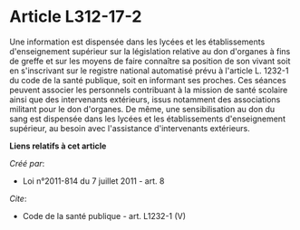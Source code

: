 # Article L312-17-2

Une information est dispensée dans les lycées et les établissements d'enseignement supérieur sur la législation relative au
don d'organes à fins de greffe et sur les moyens de faire connaître sa position de son vivant soit en s'inscrivant sur le
registre national automatisé prévu à l'article L. 1232-1 du code de la santé publique, soit en informant ses proches. Ces
séances peuvent associer les personnels contribuant à la mission de santé scolaire ainsi que des intervenants extérieurs,
issus notamment des associations militant pour le don d'organes. De même, une sensibilisation au don du sang est dispensée
dans les lycées et les établissements d'enseignement supérieur, au besoin avec l'assistance d'intervenants extérieurs.

**Liens relatifs à cet article**

_Créé par_:

  - Loi n°2011-814 du 7 juillet 2011 - art. 8

_Cite_:

  - Code de la santé publique - art. L1232-1 (V)

